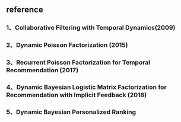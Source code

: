 ## reference

### 1、Collaborative Filtering with Temporal Dynamics(2009)

### 2、Dynamic Poisson Factorization (2015)

### 3、Recurrent Poisson Factorization for Temporal Recommendation (2017)

### 4、Dynamic Bayesian Logistic Matrix Factorization for Recommendation with Implicit Feedback (2018)

### 5、Dynamic Bayesian Personalized Ranking